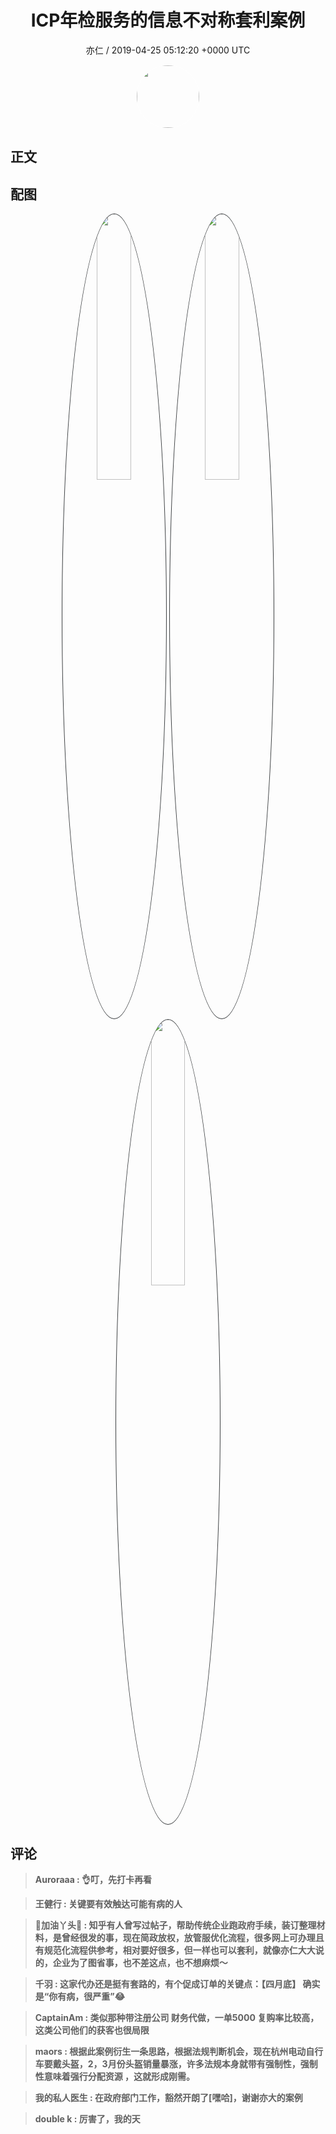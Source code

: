 <h1 align="center">ICP年检服务的信息不对称套利案例</h1>
<p align="center">
    <a>亦仁 / 2019-04-25 05:12:20 &#43;0000 UTC</a>
</p>

<div align="center">
    <img src="https://images.zsxq.com/Fn3NQqCN8nuGF86yZPXSbEsl0mb3?e=1590940799&amp;token=kIxbL07-8jAj8w1n4s9zv64FuZZNEATmlU_Vm6zD:pfbNc8W3hS0oYG_hyXXh_rHMHuc=" width="100" height="100" style="border:1px solid;border-radius:50%; color:#ffffff"/>
</div>

## 正文

<div>

</div>

## 配图
<div class="image" align="center">

<img src="https://images.zsxq.com/FsO_GtaYD3NiD2aGjiO7IJsbhoeK?e=1590940799&amp;token=kIxbL07-8jAj8w1n4s9zv64FuZZNEATmlU_Vm6zD:FOE3dKs_AEZKJJobcXj09DAyof8=" width="33%" height="33%" style="border:1px solid;border-radius:50%; color:#3c3f41"/>

<img src="https://images.zsxq.com/FkZ57rLvziwHkTmAujvFy21jj5bW?imageMogr2/auto-orient/thumbnail/800x/format/jpg/blur/1x0/quality/75&amp;e=1590940799&amp;token=kIxbL07-8jAj8w1n4s9zv64FuZZNEATmlU_Vm6zD:7FCJLBF0lxUoobCeZtnWtON4X1Q=" width="33%" height="33%" style="border:1px solid;border-radius:50%; color:#3c3f41"/>

<img src="https://images.zsxq.com/Fov2XW9EcVEO6F6PP2zYmaO6DMgW?imageMogr2/auto-orient/thumbnail/800x/format/jpg/blur/1x0/quality/75&amp;e=1590940799&amp;token=kIxbL07-8jAj8w1n4s9zv64FuZZNEATmlU_Vm6zD:1HY2SJ4z2we6mx8rjEjASswO2OU=" width="33%" height="33%" style="border:1px solid;border-radius:50%; color:#3c3f41"/>

</div>

## 评论

<div align="left">
<div>

<blockquote >
<span> <strong>Auroraaa : 👌叮，先打卡再看 </strong></span>
</blockquote>

<blockquote >
<span> <strong>王健行 : 关键要有效触达可能有病的人 </strong></span>
</blockquote>

<blockquote >
<span> <strong>📖加油丫头💝 : 知乎有人曾写过帖子，帮助传统企业跑政府手续，装订整理材料，是曾经很发的事，现在简政放权，放管服优化流程，很多网上可办理且有规范化流程供参考，相对要好很多，但一样也可以套利，就像亦仁大大说的，企业为了图省事，也不差这点，也不想麻烦～ </strong></span>
</blockquote>

<blockquote >
<span> <strong>千羽 : 这家代办还是挺有套路的，有个促成订单的关键点：【四月底】
确实是“你有病，很严重”😂 </strong></span>
</blockquote>

<blockquote >
<span> <strong>CaptainAm : 类似那种带注册公司 财务代做，一单5000  复购率比较高，这类公司他们的获客也很局限 </strong></span>
</blockquote>

<blockquote >
<span> <strong>maors : 根据此案例衍生一条思路，根据法规判断机会，现在杭州电动自行车要戴头盔，2，3月份头盔销量暴涨，许多法规本身就带有强制性，强制性意味着强行分配资源 ，这就形成刚需。 </strong></span>
</blockquote>

<blockquote >
<span> <strong>我的私人医生 : 在政府部门工作，豁然开朗了[嘿哈]，谢谢亦大的案例 </strong></span>
</blockquote>

<blockquote >
<span> <strong>double k : 厉害了，我的天 </strong></span>
</blockquote>

</div>
</div>